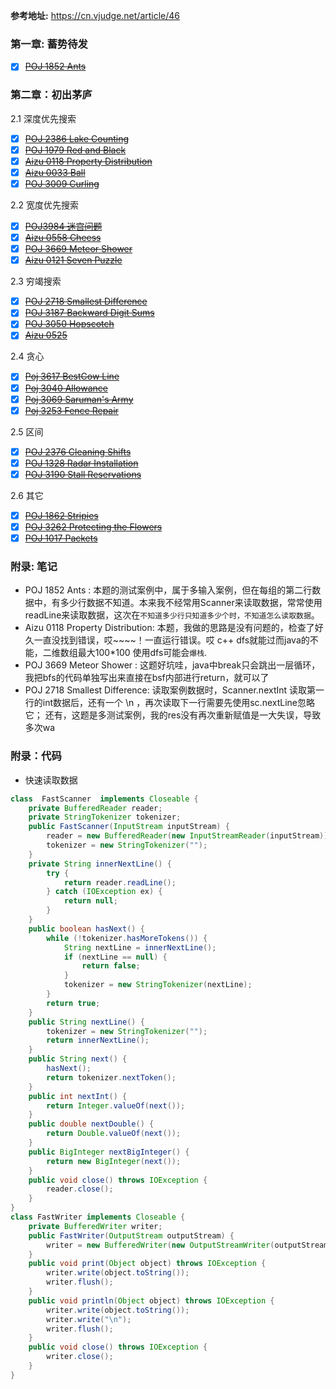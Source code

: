 
**参考地址:** https://cn.vjudge.net/article/46
 
### 第一章: 蓄势待发
- [X] [~~POJ 1852 Ants~~ ](https://cn.vjudge.net/problem/POJ-1852)
### 第二章：初出茅庐

2.1 深度优先搜索
- [X] [~~POJ 2386 Lake Counting~~](https://cn.vjudge.net/problem/POJ-2386)
- [X] [~~POJ 1979 Red and Black~~](https://cn.vjudge.net/problem/POJ-1979)
- [X] [~~Aizu 0118 Property Distribution~~](https://cn.vjudge.net/problem/Aizu-0118)
- [X] [~~Aizu 0033 Ball~~](https://cn.vjudge.net/problem/Aizu-0033)
- [X] [~~POJ 3009 Curling~~](https://cn.vjudge.net/problem/POJ-3009)
 
2.2 宽度优先搜索
- [X] [~~POJ3984 迷宫问题~~](https://cn.vjudge.net/problem/POJ-3984)
- [X] [~~Aizu 0558 Cheess~~](https://cn.vjudge.net/problem/Aizu-0558)
- [X] [~~POJ 3669 Meteor Shower~~](https://cn.vjudge.net/problem/POJ-3669#author=s19435631)
- [X] [~~Aizu 0121 Seven Puzzle~~](https://cn.vjudge.net/problem/Aizu-0121)

2.3 穷竭搜索
- [X] [~~POJ 2718 Smallest Difference~~](https://cn.vjudge.net/problem/POJ-2718#author=s19435631)
- [X] [~~POJ 3187 Backward Digit Sums~~](https://cn.vjudge.net/problem/POJ-3187)
- [X] [~~POJ 3050 Hopscotch~~](https://cn.vjudge.net/problem/POJ-3050)
- [X] [~~Aizu 0525~~](https://cn.vjudge.net/problem/Aizu-0525)

2.4 贪心
- [X] [~~Poj 3617 BestCow Line~~](https://cn.vjudge.net/problem/POJ-3617)
- [X] [~~Poj 3040 Allowance~~](https://cn.vjudge.net/problem/POJ-3040)
- [X] [~~Poj 3069 Saruman's Army~~](https://cn.vjudge.net/problem/POJ-3069)
- [X] [~~Poj 3253 Fence Repair~~](https://cn.vjudge.net/problem/POJ-3253)
 
2.5 区间
- [X] [~~POJ 2376 Cleaning Shifts~~](https://cn.vjudge.net/problem/POJ-2376)
- [X] [~~POJ 1328 Radar Installation~~](https://cn.vjudge.net/problem/POJ-1328)
- [X] [~~POJ 3190 Stall Reservations~~](https://cn.vjudge.net/problem/POJ-3190)

2.6 其它
- [X] [~~POJ 1862 Stripies~~](https://cn.vjudge.net/problem/POJ-1862)
- [X] [~~POJ 3262 Protecting the Flowers~~](https://cn.vjudge.net/problem/POJ-3262)
- [X] [~~POJ 1017 Packets~~](https://cn.vjudge.net/problem/POJ-1017#author=BlueLine) 
    
### 附录: 笔记
- POJ 1852 Ants : 
  本题的测试案例中，属于多输入案例，但在每组的第二行数据中，有多少行数据不知道。本来我不经常用Scanner来读取数据，常常使用readLine来读取数据，这次在`不知道多少行只知道多少个时，不知道怎么读取数据`。 
- Aizu 0118 Property Distribution:
  本题，我做的思路是没有问题的，检查了好久一直没找到错误，哎~~~~！一直运行错误。哎 c++ dfs就能过而java的不能，二维数组最大100*100
  使用dfs可能会`爆栈`.
- POJ 3669 Meteor Shower :
  这题好坑哇，java中break只会跳出一层循环，我把bfs的代码单独写出来直接在bsf内部进行return，就可以了
- POJ 2718 Smallest Difference:
  读取案例数据时，Scanner.nextInt 读取第一行的int数据后，还有一个 \n ，再次读取下一行需要先使用sc.nextLine忽略它；
  还有，这题是多测试案例，我的res没有再次重新赋值是一大失误，导致多次wa
### 附录：代码
 - 快速读取数据
```java
class  FastScanner  implements Closeable {
    private BufferedReader reader;
    private StringTokenizer tokenizer;
    public FastScanner(InputStream inputStream) {
        reader = new BufferedReader(new InputStreamReader(inputStream));
        tokenizer = new StringTokenizer("");
    }
    private String innerNextLine() {
        try {
            return reader.readLine();
        } catch (IOException ex) {
            return null;
        }
    }
    public boolean hasNext() {
        while (!tokenizer.hasMoreTokens()) {
            String nextLine = innerNextLine();
            if (nextLine == null) {
                return false;
            }
            tokenizer = new StringTokenizer(nextLine);
        }
        return true;
    }
    public String nextLine() {
        tokenizer = new StringTokenizer("");
        return innerNextLine();
    }
    public String next() {
        hasNext();
        return tokenizer.nextToken();
    }
    public int nextInt() {
        return Integer.valueOf(next());
    }
    public double nextDouble() {
        return Double.valueOf(next());
    }
    public BigInteger nextBigInteger() {
        return new BigInteger(next());
    }
    public void close() throws IOException {
        reader.close();
    }
}
class FastWriter implements Closeable {
    private BufferedWriter writer;
    public FastWriter(OutputStream outputStream) {
        writer = new BufferedWriter(new OutputStreamWriter(outputStream));
    }
    public void print(Object object) throws IOException {
        writer.write(object.toString());
        writer.flush();
    }
    public void println(Object object) throws IOException {
        writer.write(object.toString());
        writer.write("\n");
        writer.flush();
    }
    public void close() throws IOException {
        writer.close();
    }
}
```
 
